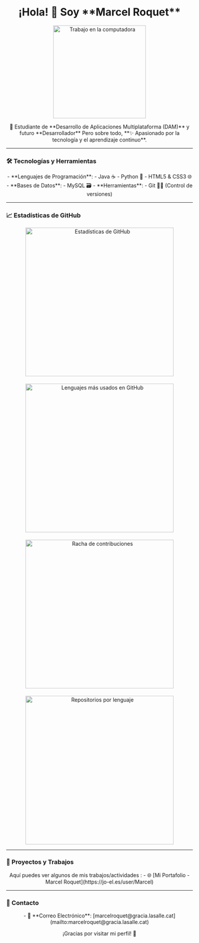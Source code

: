 <div align="center">
  <h1>¡Hola! 👋 Soy **Marcel Roquet**</h1>      
</div>

<p align="center">
  <img src="https://media.tenor.com/wF5RiCnfj34AAAAM/work-computer.gif" alt="Trabajo en la computadora" width="250" />
</p>

<p align="center">
  🚀 Estudiante de **Desarrollo de Aplicaciones Multiplataforma (DAM)** y futuro **Desarrollador**  
  Pero sobre todo, **✨ Apasionado por la tecnología y el aprendizaje continuo**.
</p>

---

### 🛠 Tecnologías y Herramientas
<p align="center">
  - **Lenguajes de Programación**:
    - Java ☕
    - Python 🐍
    - HTML5 & CSS3 🌐
  - **Bases de Datos**:
    - MySQL 🗃️
  - **Herramientas**:
    - Git 🦸‍♂️ (Control de versiones)
</p>

---

### 📈 Estadísticas de GitHub
<div align="center" style="display: grid; grid-template-columns: repeat(auto-fit, minmax(400px, 1fr)); gap: 20px; justify-items: center;">
  <img src="https://github-readme-stats.vercel.app/api?username=marcelroquet&show_icons=true&theme=radical" alt="Estadísticas de GitHub" width="400"/>
  <img src="https://github-readme-stats.vercel.app/api/top-langs/?username=marcelroquet&layout=compact&theme=radical" alt="Lenguajes más usados en GitHub" width="400"/>
  <img src="https://github-readme-streak-stats.herokuapp.com/?user=marcelroquet&theme=radical" alt="Racha de contribuciones" width="400"/>
  <img src="https://github-profile-summary-cards.vercel.app/api/cards/repos-per-language?username=marcelroquet&theme=radical" alt="Repositorios por lenguaje" width="400"/>
</div>

---

### 💼 Proyectos y Trabajos
<p align="center">
  Aquí puedes ver algunos de mis trabajos/actividades :  
  - 🌐 [Mi Portafolio - Marcel Roquet](https://jo-el.es/user/Marcel)
</p>

---

### 💬 Contacto
<p align="center">
  - 📧 **Correo Electrónico**: [marcelroquet@gracia.lasalle.cat](mailto:marcelroquet@gracia.lasalle.cat)
</p>

<p align="center">
  ¡Gracias por visitar mi perfil! 🚀
</p>
